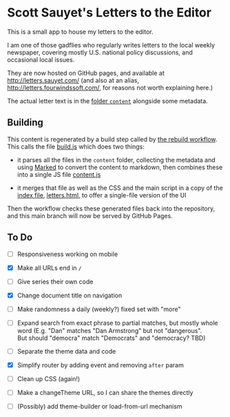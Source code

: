 Scott Sauyet's Letters to the Editor
====================================

This is a small app to house my letters to the editor.

I am one of those gadflies who regularly writes letters to the local weekly
newspaper, covering mostly U.S. national policy discussions, and occasional local
issues.

They are now hosted on GitHub pages, and available at http://letters.sauyet.com/
(and also at an alias, http://letters.fourwindssoft.com/, for reasons not worth
explaining here.)

The actual letter text is in the [folder `content`][co] alongside some metadata.


Building
--------

This content is regenerated by a build step called by [the rebuild
workflow][rb].  This calls the file [build.js][bu] which does two things:

- it parses all the files in the `content` folder, collecting the metadata and
  using [Marked][ma] to convert the content to markdown, then combines these
  into a single JS file [content.js][cn]

- it merges that file as well as the CSS and the main script in a copy of the
  [index file][in], [letters.html][ht], to offer a single-file version of the UI

Then the workflow checks these generated files back into the repository, and
this main branch will now be served by GitHub Pages.


To Do
-----

  - [ ] Responsiveness working on mobile
  - [X] Make all URLs end in `/`
  - [ ] Give series their own code
  - [X] Change document title on navigation
  - [ ] Make randomness a daily (weekly?) fixed set with "more"
  - [ ] Expand search from exact phrase to partial matches, but mostly whole word
        (E.g. "Dan" matches "Dan Armstrong" but not "dangerous".  
        But should "democra" match "Democrats" and "democracy?  TBD)
  - [ ] Separate the theme data and code
  - [X] Simplify router by adding event and removing `after` param
  - [ ] Clean up CSS (again!)
  - [ ] Make a changeTheme URL, so I can share the themes directly
  - [ ] (Possibly) add theme-builder or load-from-url mechanism


  [bu]: ./build.js
  [cn]: ./content.js
  [co]: ./content
  [ht]: ./letters.html
  [in]: ./index.html
	[ma]: https://github.com/markedjs/marked
	[rb]: ./.github/workflows/rebuild.yml
